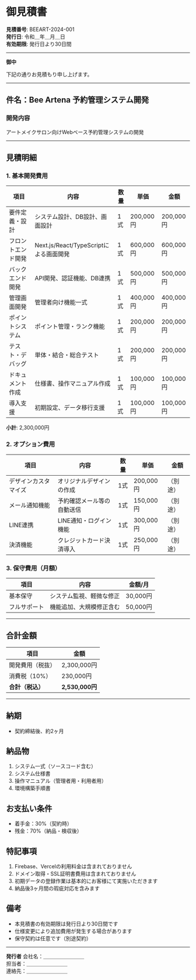 # 御見積書

**見積番号**: BEEART-2024-001  
**発行日**: 令和＿年＿月＿日  
**有効期限**: 発行日より30日間

---

**御中**

下記の通りお見積もり申し上げます。

---

## 件名：Bee Artena 予約管理システム開発

### 開発内容

アートメイクサロン向けWebベース予約管理システムの開発

---

## 見積明細

### 1. 基本開発費用

| 項目               | 内容                                   | 数量 | 単価      | 金額      |
| ------------------ | -------------------------------------- | ---- | --------- | --------- |
| 要件定義・設計     | システム設計、DB設計、画面設計         | 1式  | 200,000円 | 200,000円 |
| フロントエンド開発 | Next.js/React/TypeScriptによる画面開発 | 1式  | 600,000円 | 600,000円 |
| バックエンド開発   | API開発、認証機能、DB連携              | 1式  | 500,000円 | 500,000円 |
| 管理画面開発       | 管理者向け機能一式                     | 1式  | 400,000円 | 400,000円 |
| ポイントシステム   | ポイント管理・ランク機能               | 1式  | 200,000円 | 200,000円 |
| テスト・デバッグ   | 単体・結合・総合テスト                 | 1式  | 200,000円 | 200,000円 |
| ドキュメント作成   | 仕様書、操作マニュアル作成             | 1式  | 100,000円 | 100,000円 |
| 導入支援           | 初期設定、データ移行支援               | 1式  | 100,000円 | 100,000円 |

**小計**: 2,300,000円

### 2. オプション費用

| 項目                 | 内容                       | 数量 | 単価      | 金額     |
| -------------------- | -------------------------- | ---- | --------- | -------- |
| デザインカスタマイズ | オリジナルデザインの作成   | 1式  | 200,000円 | （別途） |
| メール通知機能       | 予約確認メール等の自動送信 | 1式  | 150,000円 | （別途） |
| LINE連携             | LINE通知・ログイン機能     | 1式  | 300,000円 | （別途） |
| 決済機能             | クレジットカード決済導入   | 1式  | 250,000円 | （別途） |

### 3. 保守費用（月額）

| 項目         | 内容                     | 金額/月  |
| ------------ | ------------------------ | -------- |
| 基本保守     | システム監視、軽微な修正 | 30,000円 |
| フルサポート | 機能追加、大規模修正含む | 50,000円 |

---

## 合計金額

| 項目             | 金額            |
| ---------------- | --------------- |
| 開発費用（税抜） | 2,300,000円     |
| 消費税（10%）    | 230,000円       |
| **合計（税込）** | **2,530,000円** |

---

## 納期

- 契約締結後、約2ヶ月

## 納品物

1. システム一式（ソースコード含む）
2. システム仕様書
3. 操作マニュアル（管理者用・利用者用）
4. 環境構築手順書

## お支払い条件

- 着手金：30%（契約時）
- 残金：70%（納品・検収後）

## 特記事項

1. Firebase、Vercelの利用料金は含まれておりません
2. ドメイン取得・SSL証明書費用は含まれておりません
3. 初期データの登録作業は基本的にお客様にて実施いただきます
4. 納品後3ヶ月間の瑕疵対応を含みます

## 備考

- 本見積書の有効期限は発行日より30日間です
- 仕様変更により追加費用が発生する場合があります
- 保守契約は任意です（別途契約）

---

**発行者** 会社名：＿＿＿＿＿＿＿＿  
担当者：＿＿＿＿＿＿＿＿  
連絡先：＿＿＿＿＿＿＿＿

